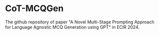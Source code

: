 # CoT-MCQGen
The github repository of paper "A Novel Multi-Stage Prompting Approach for Language Agnostic MCQ Generation using GPT" in ECIR 2024.
